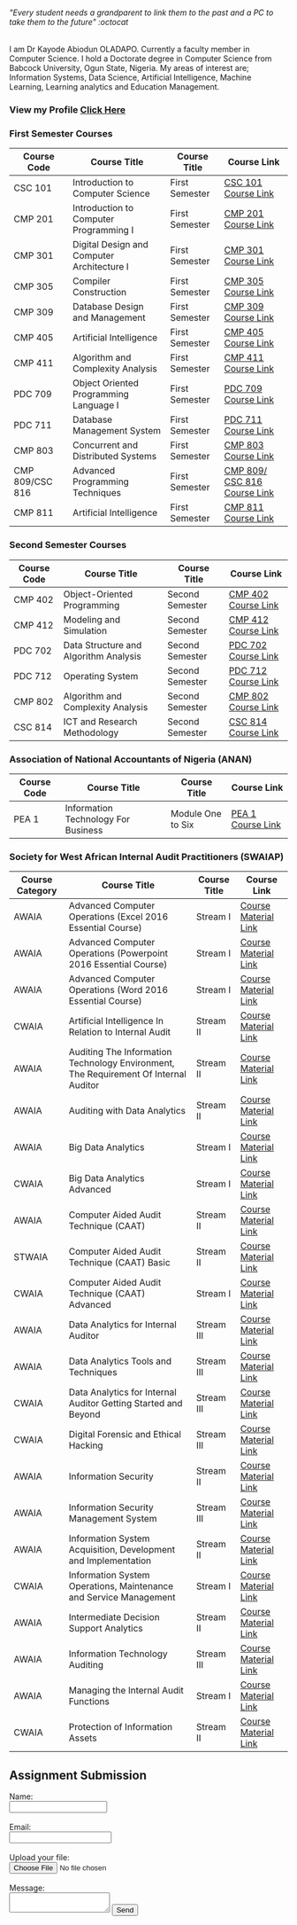 ###### "_Every student needs a grandparent to link them to the past and a PC to take them to the future_" :octocat


I am Dr Kayode Abiodun OLADAPO. Currently a faculty member in Computer Science.
I hold a Doctorate degree in Computer Science from Babcock University, Ogun State, Nigeria. 
My areas of interest are; Information Systems, Data Science, Artificial Intelligence, Machine Learning, Learning analytics and Education Management. 

### View my Profile [Click Here](https://sites.google.com/view/kayodeabiodunoladapo)

### First Semester Courses 

Course Code | Course Title   | Course Title      | Course Link
------------ | -------------  | -------------   | -------------
CSC 101 | Introduction to Computer Science | First Semester | [CSC 101 Course Link](https://oladapokayodeabiodun.github.io/csc101)
CMP 201 | Introduction to Computer Programming I  | First Semester | [CMP 201 Course Link](https://oladapokayodeabiodun.github.io/cmp201)
CMP 301 | Digital Design and Computer Architecture I  | First Semester | [CMP 301 Course Link](https://oladapokayodeabiodun.github.io/cmp301)
CMP 305 | Compiler Construction | First Semester | [CMP 305 Course Link](https://oladapokayodeabiodun.github.io/cmp305)
CMP 309 | Database Design and Management  | First Semester | [CMP 309 Course Link](https://oladapokayodeabiodun.github.io/cmp309)
CMP 405 | Artificial Intelligence  | First Semester | [CMP 405 Course Link](https://oladapokayodeabiodun.github.io/cmp405)
CMP 411 | Algorithm and Complexity Analysis  | First Semester | [CMP 411 Course Link](https://oladapokayodeabiodun.github.io/cmp411)
PDC 709 | Object Oriented Programming Language I  | First Semester | [PDC 709 Course Link](https://oladapokayodeabiodun.github.io/pdc709)
PDC 711 | Database Management System  | First Semester | [PDC 711 Course Link](https://oladapokayodeabiodun.github.io/pdc711)
CMP 803 | Concurrent and Distributed Systems  | First Semester | [CMP 803 Course Link](https://oladapokayodeabiodun.github.io/cmp803)
CMP 809/CSC 816 | Advanced Programming Techniques  | First Semester | [CMP 809/ CSC 816 Course Link](https://oladapokayodeabiodun.github.io/cmp809)
CMP 811 | Artificial Intelligence   | First Semester | [CMP 811 Course Link](https://oladapokayodeabiodun.github.io/cmp811)

### Second Semester Courses 

Course Code | Course Title   | Course Title      | Course Link
------------ | -------------  | -------------   | -------------
CMP 402 | Object-Oriented Programming  | Second Semester | [CMP 402 Course Link](https://oladapokayodeabiodun.github.io/cmp402)
CMP 412 | Modeling and Simulation  | Second Semester | [CMP 412 Course Link](https://oladapokayodeabiodun.github.io/cmp412)
PDC 702 | Data Structure and Algorithm Analysis | Second Semester | [PDC 702 Course Link](https://oladapokayodeabiodun.github.io/pdc702)
PDC 712 | Operating System      | Second Semester | [PDC 712 Course Link](https://oladapokayodeabiodun.github.io/pdc712)
CMP 802 | Algorithm and Complexity Analysis | Second Semester | [CMP 802 Course Link](https://oladapokayodeabiodun.github.io/cmp802)
CSC 814 | ICT and Research Methodology | Second Semester | [CSC 814 Course Link](https://oladapokayodeabiodun.github.io/csc814)


### Association of National Accountants of Nigeria (ANAN)

Course Code | Course Title   | Course Title      | Course Link
------------ | -------------  | -------------   | -------------
PEA 1 | Information Technology For Business  | Module One to Six | [PEA 1 Course Link](https://oladapokayodeabiodun.github.io/pea1)

### Society for West African Internal Audit Practitioners (SWAIAP) 

Course Category | Course Title   | Course Title      | Course Link
--------------- | ---------------------------------------  | -------------   | --------------------------
AWAIA | Advanced Computer Operations (Excel 2016 Essential Course)  | Stream I | [Course Material Link](https://oladapokayodeabiodun.github.io/acoe)
AWAIA | Advanced Computer Operations (Powerpoint 2016 Essential Course)  | Stream I | [Course Material Link](https://oladapokayodeabiodun.github.io/acop)
AWAIA | Advanced Computer Operations (Word 2016 Essential Course)  | Stream I | [Course Material Link](https://oladapokayodeabiodun.github.io/acow)
CWAIA | Artificial Intelligence In Relation to Internal Audit  | Stream II | [Course Material Link](https://oladapokayodeabiodun.github.io/aiia)
AWAIA | Auditing The Information Technology Environment, The Requirement Of Internal Auditor  | Stream II | [Course Material Link](https://oladapokayodeabiodun.github.io/aift)
AWAIA | Auditing with Data Analytics  | Stream II | [Course Material Link](https://oladapokayodeabiodun.github.io/ada)
AWAIA | Big Data Analytics  | Stream I | [Course Material Link](https://oladapokayodeabiodun.github.io/bda)
CWAIA | Big Data Analytics Advanced | Stream I | [Course Material Link](https://oladapokayodeabiodun.github.io/bdaa)
AWAIA | Computer Aided Audit Technique (CAAT)  | Stream II | [Course Material Link](https://oladapokayodeabiodun.github.io/bda)
STWAIA | Computer Aided Audit Technique (CAAT) Basic | Stream II |[Course Material Link](https://oladapokayodeabiodun.github.io/bda)
CWAIA | Computer Aided Audit Technique (CAAT) Advanced | Stream I | [Course Material Link](https://oladapokayodeabiodun.github.io/bda)
AWAIA | Data Analytics for Internal Auditor | Stream III | [Course Material Link](https://oladapokayodeabiodun.github.io/bda)
AWAIA | Data Analytics Tools and Techniques | Stream III | [Course Material Link](https://oladapokayodeabiodun.github.io/bda)
CWAIA | Data Analytics for Internal Auditor Getting Started and Beyond| Stream III | [Course Material Link](https://oladapokayodeabiodun.github.io/bda)
CWAIA | Digital Forensic and Ethical Hacking  | Stream III | [Course Material Link](https://oladapokayodeabiodun.github.io/dfeh)
AWAIA | Information Security  | Stream II | [Course Material Link](https://oladapokayodeabiodun.github.io/dfeh)
AWAIA | Information Security Management System | Stream III | [Course Material Link](https://oladapokayodeabiodun.github.io/dfeh)
AWAIA | Information System Acquisition, Development and Implementation | Stream II | [Course Material Link](https://oladapokayodeabiodun.github.io/dfeh)
CWAIA | Information System Operations, Maintenance and Service Management | Stream I  | [Course Material Link](https://oladapokayodeabiodun.github.io/dfeh)
AWAIA | Intermediate Decision Support Analytics | Stream II | [Course Material Link](https://oladapokayodeabiodun.github.io/dfeh)
AWAIA | Information Technology Auditing | Stream III | [Course Material Link](https://oladapokayodeabiodun.github.io/dfeh)
AWAIA | Managing the Internal Audit Functions | Stream I | [Course Material Link](https://oladapokayodeabiodun.github.io/dfeh)
CWAIA | Protection of Information Assets | Stream II | [Course Material Link](https://oladapokayodeabiodun.github.io/dfeh)




## Assignment Submission 

<!-- Sample HTML Form -->
<form action="mailto:oladapoka@mcu.edu.ng"
method="POST"
enctype="multipart/form-data"
name="EmailForm">
    Name:<br>
    <input type="text" size="19" name="Contact-Name"><br><br>
    Email:<br>
    <input type="email" name="Contact-Email"><br><br> 
    Upload your file:<br>
    <input type="file" /><br><br>
    Message:<br> 
       <textarea name="message"></textarea> 
   <button type="submit" value="Submit">Send</button>
</form>  

